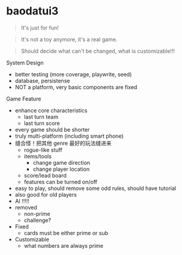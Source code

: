 # baodatui3

> It's just for fun!

> It's not a toy anymore, it's a real game.

> Should decide what can't be changed, what is customizable!!!

System Design
- better testing (more coverage, playwrite, seed)
- database, persistense
- NOT a platform, very basic components are fixed

Game Feature
- enhance core characteristics
    - last turn team
    - last turn score
- every game should be shorter
- truly multi-platform (including smart phone)
- 缝合怪！把其他 genre 最好的玩法缝进来
    - rogue-like stuff
    - items/tools
      - change game direction
      - change player location
    - score/lead board
    - features can be turned on/off
- easy to play, should remove some odd rules, should have tutorial
- also good for old players
- AI !!!!!
- removed
    - non-prime
    - challenge?
- Fixed
    - cards must be either prime or sub
- Customizable
    - what numbers are always prime
